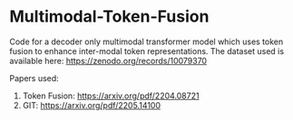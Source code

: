# Multimodal-Token-Fusion
Code for a decoder only multimodal transformer model which uses token fusion to enhance inter-modal token representations. The dataset used is available here:
https://zenodo.org/records/10079370

Papers used:
1) Token Fusion: https://arxiv.org/pdf/2204.08721
2) GIT: https://arxiv.org/pdf/2205.14100
